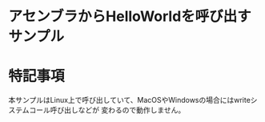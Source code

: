 アセンブラからHelloWorldを呼び出すサンプル
====


# 特記事項
本サンプルはLinux上で呼び出していて、MacOSやWindowsの場合にはwriteシステムコール呼び出しなどが
変わるので動作しません。
